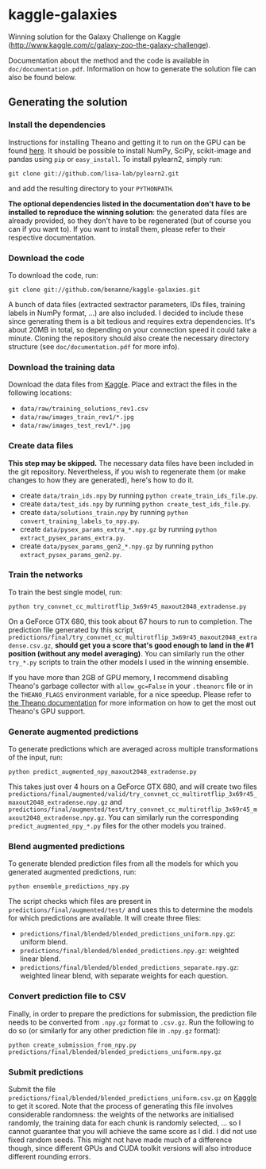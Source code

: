 kaggle-galaxies
===============

Winning solution for the Galaxy Challenge on Kaggle (http://www.kaggle.com/c/galaxy-zoo-the-galaxy-challenge).

Documentation about the method and the code is available in `doc/documentation.pdf`. Information on how to generate the solution file can also be found below.

## Generating the solution

### Install the dependencies

Instructions for installing Theano and getting it to run on the GPU can be found [here](http://deeplearning.net/software/theano/install.html). It should be possible to install NumPy, SciPy, scikit-image and pandas using `pip` or `easy_install`. To install pylearn2, simply run:

```
git clone git://github.com/lisa-lab/pylearn2.git
```

and add the resulting directory to your `PYTHONPATH`.

**The optional dependencies listed in the documentation don't have to be installed to reproduce the winning solution**: the generated data files are already provided, so they don't have to be regenerated (but of course you can if you want to). If you want to install them, please refer to their respective documentation.

### Download the code

To download the code, run:

```
git clone git://github.com/benanne/kaggle-galaxies.git
```

A bunch of data files (extracted sextractor parameters, IDs files, training labels in NumPy format, ...) are also included. I decided to include these since generating them is a bit tedious and requires extra dependencies. It's about 20MB in total, so depending on your connection speed it could take a minute. Cloning the repository should also create the necessary directory structure (see `doc/documentation.pdf` for more info).

### Download the training data

Download the data files from [Kaggle](http://www.kaggle.com/c/galaxy-zoo-the-galaxy-challenge/data). Place and extract the files in the following locations:

* `data/raw/training_solutions_rev1.csv`
* `data/raw/images_train_rev1/*.jpg`
* `data/raw/images_test_rev1/*.jpg`

### Create data files

**This step may be skipped.** The necessary data files have been included in the git repository. Nevertheless, if you wish to regenerate them (or make changes to how they are generated), here's how to do it.

* create `data/train_ids.npy` by running `python create_train_ids_file.py`.
* create `data/test_ids.npy` by running `python create_test_ids_file.py`.
* create `data/solutions_train.npy` by running `python convert_training_labels_to_npy.py`.
* create `data/pysex_params_extra_*.npy.gz` by running `python extract_pysex_params_extra.py`.
* create `data/pysex_params_gen2_*.npy.gz` by running `python extract_pysex_params_gen2.py`.

### Train the networks

To train the best single model, run:

```
python try_convnet_cc_multirotflip_3x69r45_maxout2048_extradense.py
```

On a GeForce GTX 680, this took about 67 hours to run to completion. The prediction file generated by this script, `predictions/final/try_convnet_cc_multirotflip_3x69r45_maxout2048_extradense.csv.gz`, **should get you a score that's good enough to land in the #1 position (without any model averaging)**. You can similarly run the other `try_*.py` scripts to train the other models I used in the winning ensemble.

If you have more than 2GB of GPU memory, I recommend disabling Theano's garbage collector with `allow_gc=False` in your `.theanorc` file or in the `THEANO_FLAGS` environment variable, for a nice speedup. Please refer to [the Theano documentation](http://deeplearning.net/software/theano/tutorial/using_gpu.html#tips-for-improving-performance-on-gpu) for more information on how to get the most out Theano's GPU support.

### Generate augmented predictions

To generate predictions which are averaged across multiple transformations of the input, run:

```
python predict_augmented_npy_maxout2048_extradense.py
```

 This takes just over 4 hours on a GeForce GTX 680, and will create two files `predictions/final/augmented/valid/try_convnet_cc_multirotflip_3x69r45_maxout2048_extradense.npy.gz` and `predictions/final/augmented/test/try_convnet_cc_multirotflip_3x69r45_maxout2048_extradense.npy.gz`. You can similarly run the corresponding `predict_augmented_npy_*.py` files for the other models you trained. 

### Blend augmented predictions

To generate blended prediction files from all the models for which you generated augmented predictions, run:

```
python ensemble_predictions_npy.py
```

The script checks which files are present in `predictions/final/augmented/test/` and uses this to determine the models for which predictions are available. It will create three files:

* `predictions/final/blended/blended_predictions_uniform.npy.gz`: uniform blend.
* `predictions/final/blended/blended_predictions.npy.gz`: weighted linear blend.
* `predictions/final/blended/blended_predictions_separate.npy.gz`: weighted linear blend, with separate weights for each question.

### Convert prediction file to CSV

Finally, in order to prepare the predictions for submission, the prediction file needs to be converted from `.npy.gz` format to `.csv.gz`. Run the following to do so (or similarly for any other prediction file in `.npy.gz` format):

```
python create_submission_from_npy.py predictions/final/blended/blended_predictions_uniform.npy.gz
```

### Submit predictions

Submit the file `predictions/final/blended/blended_predictions_uniform.csv.gz` on [Kaggle](http://www.kaggle.com/c/galaxy-zoo-the-galaxy-challenge/submit) to get it scored. Note that the process of generating this file involves considerable randomness: the weights of the networks are initialised randomly, the training data for each chunk is randomly selected, ... so I cannot guarantee that you will achieve the same score as I did. I did not use fixed random seeds. This might not have made much of a difference though, since different GPUs and CUDA toolkit versions will also introduce different rounding errors.



